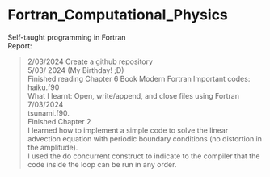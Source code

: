 # Fortran_Computational_Physics
Self-taught programming in Fortran \
Report: 
> 2/03/2024 Create a github repository \
> 5/03/ 2024 (My Birthday! ;D) \
            Finished reading Chapter 6 Book Modern Fortran 
            Important codes: haiku.f90 \
            What I learnt: Open, write/append, and close files using Fortran \
> 7/03/2024 \
            tsunami.f90. \
            Finished Chapter 2 \
            I learned how to implement a simple code to solve the linear advection equation with periodic boundary conditions (no distortion in the amplitude). \
            I used the do concurrent construct to indicate to the compiler that the code inside the loop can be run in any order.
